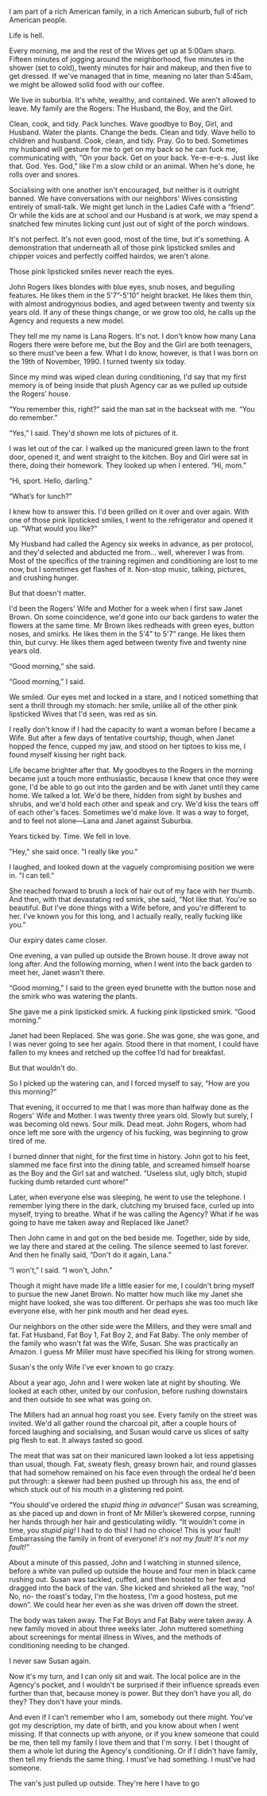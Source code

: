 I am part of a rich American family, in a rich American suburb, full of rich American people.

Life is hell.

Every morning, me and the rest of the Wives get up at 5:00am sharp. Fifteen minutes of jogging around the neighborhood, five minutes in the shower (set to cold), twenty minutes for hair and makeup, and then five to get dressed. If we've managed that in time, meaning no later than 5:45am, we might be allowed solid food with our coffee.

We live in suburbia. It's white, wealthy, and contained. We aren't allowed to leave. My family are the Rogers: The Husband, the Boy, and the Girl.

Clean, cook, and tidy. Pack lunches. Wave goodbye to Boy, Girl, and Husband. Water the plants. Change the beds. Clean and tidy. Wave hello to children and husband. Cook, clean, and tidy. Pray. Go to bed. Sometimes my husband will gesture for me to get on my back so he can fuck me, communicating with, “On your back. Get on your back. Ye-e-e-e-s. Just like that. God. Yes. God,” like I'm a slow child or an animal. When he's done, he rolls over and snores.

Socialising with one another isn't encouraged, but neither is it outright banned. We have conversations with our neighbors' Wives consisting entirely of small-talk. We might get lunch in the Ladies Café with a “friend”. Or while the kids are at school and our Husband is at work, we may spend a snatched few minutes licking cunt just out of sight of the porch windows.

It's not perfect. It's not even good, most of the time, but it's something. A demonstration that underneath all of those pink lipsticked smiles and chipper voices and perfectly coiffed hairdos, we aren't alone.

Those pink lipsticked smiles never reach the eyes.

John Rogers likes blondes with blue eyes, snub noses, and beguiling features. He likes them in the 5'7”-5'10” height bracket. He likes them thin, with almost androgynous bodies, and aged between twenty and twenty six years old. If any of these things change, or we grow too old, he calls up the Agency and requests a new model.

They tell me my name is Lana Rogers. It's not. I don't know how many Lana Rogers there were before me, but the Boy and the Girl are both teenagers, so there must've been a few. What I do know, however, is that I was born on the 19th of November, 1990. I turned twenty six today.

Since my mind was wiped clean during conditioning, I'd say that my first memory is of being inside that plush Agency car as we pulled up outside the Rogers’ house.

“You remember this, right?” said the man sat in the backseat with me. “You do remember.”

“Yes,” I said. They'd shown me lots of pictures of it.

I was let out of the car. I walked up the manicured green lawn to the front door, opened it, and went straight to the kitchen. Boy and Girl were sat in there, doing their homework. They looked up when I entered. “Hi, mom.”

“Hi, sport. Hello, darling.”

“What’s for lunch?”

I knew how to answer this. I'd been grilled on it over and over again. With one of those pink lipsticked smiles, I went to the refrigerator and opened it up. “What would you like?”

My Husband had called the Agency six weeks in advance, as per protocol, and they'd selected and abducted me from... well, wherever I was from. Most of the specifics of the training regimen and conditioning are lost to me now, but I sometimes get flashes of it. Non-stop music, talking, pictures, and crushing hunger.

But that doesn't matter.

I'd been the Rogers' Wife and Mother for a week when I first saw Janet Brown. On some coincidence, we'd gone into our back gardens to water the flowers at the same time. Mr Brown likes redheads with green eyes, button noses, and smirks. He likes them in the 5'4” to 5'7” range. He likes them thin, but curvy. He likes them aged between twenty five and twenty nine years old.

“Good morning,” she said.

“Good morning,” I said.

We smiled. Our eyes met and locked in a stare, and I noticed something that sent a thrill through my stomach: her smile, unlike all of the other pink lipsticked Wives that I'd seen, was red as sin.

I really don't know if I had the capacity to want a woman before I became a Wife. But after a few days of tentative courtship, though, when Janet hopped the fence, cupped my jaw, and stood on her tiptoes to kiss me, I found myself kissing her right back.

Life became brighter after that. My goodbyes to the Rogers in the morning became just a touch more enthusiastic, because I knew that once they were gone, I'd be able to go out into the garden and be with Janet until they came home. We talked a lot. We'd be there, hidden from sight by bushes and shrubs, and we'd hold each other and speak and cry. We'd kiss the tears off of each other's faces. Sometimes we'd make love. It was a way to forget, and to feel not alone—Lana and Janet against Suburbia.

Years ticked by. Time. We fell in love.

"Hey," she said once. "I really like you."

I laughed, and looked down at the vaguely compromising position we were in. "I can tell."

She reached forward to brush a lock of hair out of my face with her thumb. And then, with that devastating red smirk, she said, "Not like that. You're so beautiful. But I've done things with a Wife before, and you're different to her. I've known you for this long, and I actually really, really fucking like you."

Our expiry dates came closer.

One evening, a van pulled up outside the Brown house. It drove away not long after. And the following morning, when I went into the back garden to meet her, Janet wasn't there.

“Good morning,” I said to the green eyed brunette with the button nose and the smirk who was watering the plants.

She gave me a pink lipsticked smirk. A fucking pink lipsticked smirk. “Good morning.”

Janet had been Replaced. She was gone. She was gone, she was gone, and I was never going to see her again. Stood there in that moment, I could have fallen to my knees and retched up the coffee I’d had for breakfast.

But that wouldn't do.

So I picked up the watering can, and I forced myself to say, “How are you this morning?”

That evening, it occurred to me that I was more than halfway done as the Rogers' Wife and Mother. I was twenty three years old. Slowly but surely, I was becoming old news. Sour milk. Dead meat. John Rogers, whom had once left me sore with the urgency of his fucking, was beginning to grow tired of me.

I burned dinner that night, for the first time in history. John got to his feet, slammed me face first into the dining table, and screamed himself hoarse as the Boy and the Girl sat and watched. “Useless slut, ugly bitch, stupid fucking dumb retarded cunt whore!”

Later, when everyone else was sleeping, he went to use the telephone. I remember lying there in the dark, clutching my bruised face, curled up into myself, trying to breathe. What if he was calling the Agency? What if he was going to have me taken away and Replaced like Janet?

Then John came in and got on the bed beside me. Together, side by side, we lay there and stared at the ceiling. The silence seemed to last forever. And then he finally said, “Don't do it again, Lana.”

“I won't,” I said. “I won't, John.”

Though it might have made life a little easier for me, I couldn't bring myself to pursue the new Janet Brown. No matter how much like my Janet she might have looked, she was too different. Or perhaps she was too much like everyone else, with her pink mouth and her dead eyes.

Our neighbors on the other side were the Millers, and they were small and fat. Fat Husband, Fat Boy 1, Fat Boy 2, and Fat Baby. The only member of the family who wasn't fat was the Wife, Susan. She was practically an Amazon. I guess Mr Miller must have specified his liking for strong women.

Susan's the only Wife I've ever known to go crazy.

About a year ago, John and I were woken late at night by shouting. We looked at each other, united by our confusion, before rushing downstairs and then outside to see what was going on.

The Millers had an annual hog roast you see. Every family on the street was invited. We'd all gather round the charcoal pit, after a couple hours of forced laughing and socialising, and Susan would carve us slices of salty pig flesh to eat. It always tasted so good.

The meat that was sat on their manicured lawn looked a lot less appetising than usual, though. Fat, sweaty flesh, greasy brown hair, and round glasses that had somehow remained on his face even through the ordeal he'd been put through: a skewer had been pushed up through his ass, the end of which stuck out of his mouth in a glistening red point.

“You should've ordered the *stupid thing in advance!”* Susan was screaming, as she paced up and down in front of Mr Miller’s skewered corpse, running her hands through her hair and gesticulating wildly. “It wouldn't come in time, you *stupid pig!* I had to do this! I had no choice! This is your fault! Embarrassing the family in front of everyone! *It's not my fault! It's not my fault!”*

About a minute of this passed, John and I watching in stunned silence, before a white van pulled up outside the house and four men in black came rushing out. Susan was tackled, cuffed, and then hoisted to her feet and dragged into the back of the van. She kicked and shrieked all the way, “no! No, no- the roast's today, I'm the hostess, I'm a good hostess, put me down”. We could hear her even as she was driven off down the street.

The body was taken away. The Fat Boys and Fat Baby were taken away. A new family moved in about three weeks later. John muttered something about screenings for mental illness in Wives, and the methods of conditioning needing to be changed.

I never saw Susan again.

Now it's my turn, and I can only sit and wait. The local police are in the Agency's pocket, and I wouldn't be surprised if their influence spreads even further than that, because money is power. But they don't have you all, do they? They don't have your minds.

And even if I can't remember who I am, somebody out there might. You've got my description, my date of birth, and you know about when I went missing. If that connects up with anyone, or if you knew someone that could be me, then tell my family I love them and that I'm sorry. I bet I thought of them a whole lot during the Agency's conditioning. Or if I didn't have family, then tell my friends the same thing. I must've had something. I must've had someone.

The van's just pulled up outside. They're here I have to go